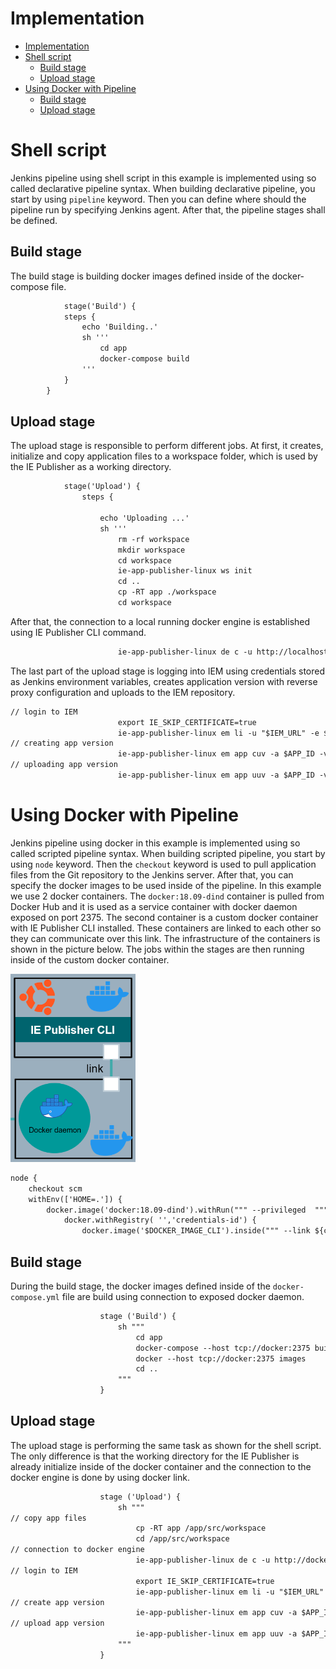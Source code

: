 # Implementation

- [Implementation](#implementation)
- [Shell script](#shell-script)
  - [Build stage](#build-stage)
  - [Upload stage](#upload-stage)
- [Using Docker with Pipeline](#using-docker-with-pipeline)
  - [Build stage](#build-stage-1)
  - [Upload stage](#upload-stage-1)


# Shell script 

Jenkins pipeline using shell script in this example is implemented using so called declarative pipeline syntax. When building declarative pipeline, you start by using `pipeline` keyword. Then you can define where should the pipeline run by specifying Jenkins agent. After that, the pipeline stages shall be defined. 

## Build stage

The build stage is building docker images defined inside of the docker-compose file. 

```txt
            stage('Build') {
            steps {
                echo 'Building..'
                sh '''
                    cd app
                    docker-compose build
                '''
            }
        }

```

## Upload stage
The upload stage is responsible to perform different jobs. At first, it creates, initialize and copy application files to a workspace folder, which is used by the IE Publisher as a working directory. 

```txt
            stage('Upload') {
                steps {
                
                    echo 'Uploading ...'
                    sh '''
                        rm -rf workspace
                        mkdir workspace
                        cd workspace
                        ie-app-publisher-linux ws init
                        cd ..
                        cp -RT app ./workspace
                        cd workspace

```

After that, the connection to a local running docker engine is established using IE Publisher CLI command.

```txt
                        ie-app-publisher-linux de c -u http://localhost:2375
```
The last part of the upload stage is logging into IEM using credentials stored as Jenkins environment variables, creates application version with reverse proxy configuration and uploads to the IEM repository. 

```txt
// login to IEM
                        export IE_SKIP_CERTIFICATE=true
                        ie-app-publisher-linux em li -u "$IEM_URL" -e $USER_NAME -p $PSWD
// creating app version                       
                        ie-app-publisher-linux em app cuv -a $APP_ID -v 0.0.$BUILD_NUMBER -y ./docker-compose.prod.yml -n '{"hello-edge":[{"name":"hello-edge","protocol":"HTTP","port":"80","headers":"","rewriteTarget":"/"}]}' -s 'hello-edge' -t 'FromBoxReverseProxy' -u "hello-edge" -r "/"
// uploading app version                          
                        ie-app-publisher-linux em app uuv -a $APP_ID -v 0.0.$BUILD_NUMBER

```


# Using Docker with Pipeline

Jenkins pipeline using docker in this example is implemented using so called scripted pipeline syntax. When building scripted pipeline, you start by using `node` keyword. Then the `checkout` keyword is used to pull application files from the Git repository to the Jenkins server. After that, you can specify the docker images to be used inside of the pipeline. In this example we use 2 docker containers. The `docker:18.09-dind` container is pulled from Docker Hub and it is used as a service container with docker daemon exposed on port 2375. The second container is a custom docker container with IE Publisher CLI installed. These containers are linked to each other so they can communicate over this link. The infrastructure of the containers is shown in the picture below. The jobs within the stages are then running inside of the custom docker container.

<img src="./graphics/docker_pipeline.PNG" width="200"/>

```txt
node {
    checkout scm
    withEnv(['HOME=.']) {          
        docker.image('docker:18.09-dind').withRun(""" --privileged  """) { c ->
            docker.withRegistry( '','credentials-id') {    
                docker.image('$DOCKER_IMAGE_CLI').inside(""" --link ${c.id}:docker --privileged -u root """) {

```
## Build stage

During the build stage, the docker images defined inside of the `docker-compose.yml` file are build using connection to exposed docker daemon. 

```txt
                    stage ('Build') {
                        sh """
                            cd app
                            docker-compose --host tcp://docker:2375 build
                            docker --host tcp://docker:2375 images
                            cd ..
                        """
                    }

```

## Upload stage

The upload stage is performing the same task as shown for the shell script. The only difference is that the working directory for the IE Publisher is already initialize inside of the docker container and the connection to the docker engine is done by using docker link. 



```txt
                    stage ('Upload') {
                        sh """
// copy app files                       
                            cp -RT app /app/src/workspace
                            cd /app/src/workspace
// connection to docker engine
                            ie-app-publisher-linux de c -u http://docker:2375
// login to IEM
                            export IE_SKIP_CERTIFICATE=true
                            ie-app-publisher-linux em li -u "$IEM_URL" -e $USER_NAME -p $PSWD
// create app version
                            ie-app-publisher-linux em app cuv -a $APP_ID -v 0.0.$BUILD_NUMBER -y ./docker-compose.prod.yml -n '{"hello-edge":[{"name":"hello-edge","protocol":"HTTP","port":"80","headers":"","rewriteTarget":"/"}]}' -s 'hello-edge' -t 'FromBoxReverseProxy' -u "hello-edge" -r "/"
// upload app version
                            ie-app-publisher-linux em app uuv -a $APP_ID -v 0.0.$BUILD_NUMBER
                        """
                    }  


```